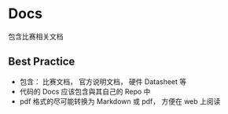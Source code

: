 # Docs

包含比赛相关文档

## Best Practice

- 包含： 比赛文档， 官方说明文档， 硬件 Datasheet 等
- 代码的 Docs 应该包含與其自己的 Repo 中
- pdf 格式的尽可能转换为 Markdown 或 pdf， 方便在 web 上阅读
